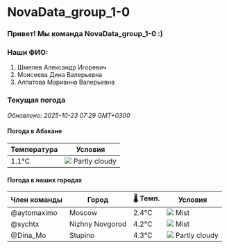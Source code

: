 # NovaData_group_1-0
### Привет! Мы команда NovaData_group_1-0 :)

### Наши ФИО:
1. Шмелев Александр Игоревич
2. Моисеева Дина Валерьевна
3. Алпатова Марианна Валерьевна

### Текущая погода
<!-- WEATHER:START -->
_Обновлено: 2025-10-23 07:29 GMT+0300_

#### Погода в Абакане

| Температура | Условия |
|-------------|----------|
| 1.1°C     | ![](https://cdn.weatherapi.com/weather/64x64/day/116.png) Partly cloudy |

#### Погода в наших городах

| Член команды  | Город               | 🌡️ Темп.  | Условия          |
|---------------|---------------------|-----------|--------------------|
| @aytomaximo    | Moscow              |    2.4°C | ![](https://cdn.weatherapi.com/weather/64x64/day/143.png) Mist         |
| @sychtx        | Nizhny Novgorod     |    4.2°C | ![](https://cdn.weatherapi.com/weather/64x64/day/143.png) Mist         |
| @Dina_Mo       | Stupino             |    4.3°C | ![](https://cdn.weatherapi.com/weather/64x64/day/116.png) Partly cloudy |

<!-- WEATHER:END -->
